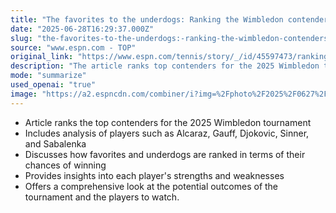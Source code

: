 ```yaml
---
title: "The favorites to the underdogs: Ranking the Wimbledon contenders"
date: "2025-06-28T16:29:37.000Z"
slug: "the-favorites-to-the-underdogs:-ranking-the-wimbledon-contenders"
source: "www.espn.com - TOP"
original_link: "https://www.espn.com/tennis/story/_/id/45597473/ranking-top-contenders-2025-wimbledon-alcaraz-gauff-djokovic-sinner-sabalenka"
description: "The article ranks top contenders for the 2025 Wimbledon tournament, analyzing players like Alcaraz, Gauff, Djokovic, Sinner, and Sabalenka based on their chances of winning, strengths, weaknesses, and potential outcomes."
mode: "summarize"
used_openai: "true"
image: "https://a2.espncdn.com/combiner/i?img=%2Fphoto%2F2025%2F0627%2Fr1512018_1296x729_16%2D9.jpg"
---
```


- Article ranks the top contenders for the 2025 Wimbledon tournament
- Includes analysis of players such as Alcaraz, Gauff, Djokovic, Sinner, and Sabalenka
- Discusses how favorites and underdogs are ranked in terms of their chances of winning
- Provides insights into each player's strengths and weaknesses
- Offers a comprehensive look at the potential outcomes of the tournament and the players to watch.